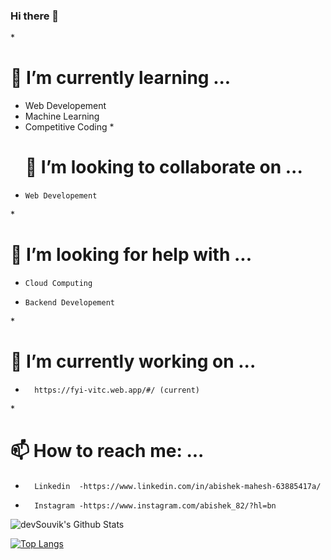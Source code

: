 ### Hi there 👋
*<h1>🌱 I’m currently learning ...</h1>
*    Web Developement
*    Machine Learning
*    Competitive Coding
*<h1> 👯 I’m looking to collaborate on ...</h1>
*     Web Developement
*<h1>🤔 I’m looking for help with ...</h1>
*     Cloud Computing
*     Backend Developement
*<h1>🔭 I’m currently working on ...</h1>
*       https://fyi-vitc.web.app/#/ (current)
*<h1> 📫 How to reach me: ...</h1>
*       Linkedin  -https://www.linkedin.com/in/abishek-mahesh-63885417a/
*       Instagram -https://www.instagram.com/abishek_82/?hl=bn

<img align="center" src="https://github-readme-stats.vercel.app/api?username=abishek2001&include_all_commits=true&count_private=true&show_icons=true&line_height=20&title_color=7A7ADB&icon_color=2234AE&text_color=D3D3D3&bg_color=0,000000,130F40" alt="devSouvik's Github Stats">

</br>

[![Top Langs](https://github-readme-stats.vercel.app/api/top-langs/?username=abishek2001&layout=compact&text_color=daf7dc&bg_color=151515)](https://github.com/abishek2001/github-readme-stats)
